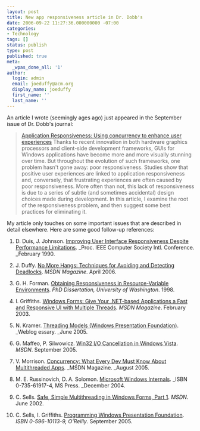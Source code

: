 ```yaml
---
layout: post
title: New app responsiveness article in Dr. Dobb's
date: 2006-09-22 11:27:36.000000000 -07:00
categories:
- Technology
tags: []
status: publish
type: post
published: true
meta:
  _wpas_done_all: '1'
author:
  login: admin
  email: joeduffy@acm.org
  display_name: joeduffy
  first_name: ''
  last_name: ''
---
```

An article I wrote (seemingly ages ago) just appeared in the September issue of Dr.
Dobb's journal:

> [Application Responsiveness: Using concurrency to enhance user experiences](http://www.ddj.com/dept/windows/192700235)
> Thanks to recent innovation in both hardware graphics processors and client-side
> development frameworks, GUIs for Windows applications have become more and more
> visually stunning over time. But throughout the evolution of such frameworks, one
> problem hasn't gone away: poor responsiveness.  Studies show that positive user
> experiences are linked to application responsiveness and, conversely, that
> frustrating experiences are often caused by poor responsiveness.  More often than
> not, this lack of responsiveness is due to a series of subtle (and sometimes
> accidental) design choices made during development. In this article, I examine the
> root of the responsiveness problem, and then suggest some best practices for
> eliminating it.

My article only touches on some important issues that are described in detail elsewhere.
Here are some good follow-up references:

1. D. Duis, J. Johnson. [Improving User Interface Responsiveness Despite Performance
Limitations](http://www.google.com/search?hl=en&q=Improving+User+Interface+Responsiveness+Despite+Performance+Limitations&btnG=Google+Search).
_Proc. IEEE Computer Society Intl. Conference. _February 1990.

2. J. Duffy.  [No More Hangs: Techniques for Avoiding and Detecting Deadlocks](http://msdn.microsoft.com/msdnmag/issues/06/04/Deadlocks/default.aspx). _MSDN
Magazine_. April 2006.

3. G. H. Forman. [Obtaining Responsiveness in Resource-Variable Environments](http://www.google.com/search?hl=en&lr=&q=Obtaining+Responsiveness+in+Resource-Variable+Environments).
_PhD Dissertation, University of Washington_. 1998.

4. I. Griffiths. [Windows Forms: Give Your .NET-based Applications a Fast and Responsive
UI with Multiple Threads](http://msdn.microsoft.com/msdnmag/issues/03/02/Multithreading/).
_MSDN Magazine_. February 2003.

5. N. Kramer. [Threading Models (Windows Presentation Foundation)](http://windowssdk.msdn.microsoft.com/en-us/library/ms741870.aspx).
_Weblog essary. _June 2005.

6. G. Maffeo, P. Silwowicz. [Win32 I/O Cancellation in Windows Vista](http://msdn.microsoft.com/library/default.asp?url=/library/en-us/dnlong/html/win32iocancellationapisv2.asp).
_MSDN_. September 2005.

7. V. Morrison. [Concurrency: What Every Dev Must Know About Multithreaded Apps](http://msdn.microsoft.com/msdnmag/issues/05/08/Concurrency/).
_MSDN Magazine. _August 2005.

8. M. E. Russinovich, D. A. Solomon. [Microsoft Windows Internals](http://www.amazon.com/exec/obidos/ASIN/0735619174/bluebytesoftw-20).
_ISBN 0-735-61917-4, MS Press. _December 2004.

9. C. Sells. [Safe, Simple Multithreading in Windows Forms, Part 1](http://msdn.microsoft.com/library/default.asp?url=/library/en-us/dnforms/html/winforms06112002.asp).
_MSDN_. June 2002.

10. C. Sells, I. Griffiths. [Programming Windows Presentation Foundation](http://www.amazon.com/exec/obidos/ASIN/0596101139/bluebytesoftw-20).
_ISBN 0-596-10113-9, O'Reilly_. September 2005.

